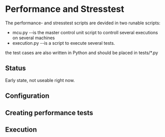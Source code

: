 # Performance and Stresstest

The performance- and stresstest scripts are devided in two runable scripts:

* mcu.py --is the master control unit script to controll several executions on
  several machines
* execution.py --is a script to execute several tests.

the test cases are also written in Python and should be placed in tests/*.py


## Status

Early state, not useable right now.

## Configuration

## Creating performance tests

## Execution



